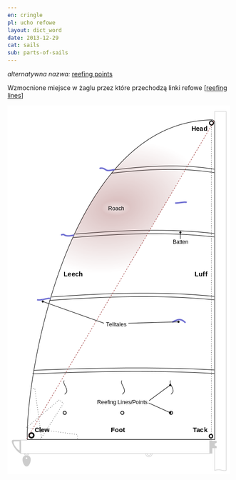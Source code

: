 ```yaml
---
en: cringle
pl: ucho refowe
layout: dict_word
date: 2013-12-29
cat: sails
sub: parts-of-sails
---
```


*alternatywna nazwa:* [reefing points](/dict/reefing-points.html) 

Wzmocnione miejsce w żaglu przez które przechodzą linki refowe [[reefing lines](/dict/reefing-lines.html)]

![części żagla](/img/dict/parts_of_a_sail.png)


